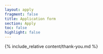 ```yaml
---
layout: apply
fragment: false
title: Application form
section: Apply
toc: false
highlight: false
---
```


{% include_relative content/thank-you.md %}
